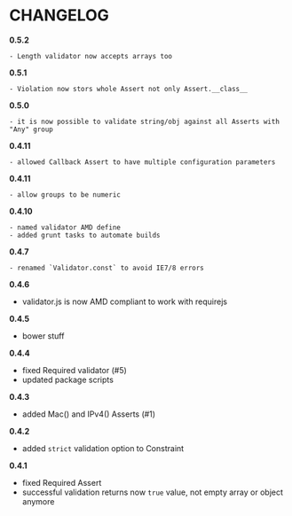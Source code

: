 # CHANGELOG

**0.5.2**

    - Length validator now accepts arrays too

**0.5.1**

    - Violation now stors whole Assert not only Assert.__class__

**0.5.0**

    - it is now possible to validate string/obj against all Asserts with "Any" group

**0.4.11**

    - allowed Callback Assert to have multiple configuration parameters

**0.4.11**

    - allow groups to be numeric

**0.4.10**

    - named validator AMD define
    - added grunt tasks to automate builds

**0.4.7**

    - renamed `Validator.const` to avoid IE7/8 errors

**0.4.6**

  - validator.js is now AMD compliant to work with requirejs

**0.4.5**

  - bower stuff

**0.4.4**

  - fixed Required validator (#5)
  - updated package scripts

**0.4.3**

  - added Mac() and IPv4() Asserts (#1)

**0.4.2**

  - added `strict` validation option to Constraint

**0.4.1**

  - fixed Required Assert
  - successful validation returns now `true` value, not empty array or object anymore
